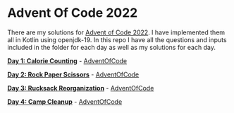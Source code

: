 # Advent Of Code 2022

There are my solutions for [Advent of Code 2022](https://adventofcode.com/2022/). I have implemented them all in Kotlin using openjdk-19. In this repo I have all the questions and inputs included in the folder for each day as well as my solutions for each day.

[**Day 1: Calorie Counting**](/src/main/kotlin/day_01/) - [AdventOfCode](https://adventofcode.com/2022/day/1)

[**Day 2: Rock Paper Scissors**](/src/main/kotlin/day_02/) - [AdventOfCode](https://adventofcode.com/2022/day/2)

[**Day 3: Rucksack Reorganization**](/src/main/kotlin/day_03/) - [AdventOfCode](https://adventofcode.com/2022/day/3)

[**Day 4: Camp Cleanup**](/src/main/kotlin/day_04/) - [AdventOfCode](https://adventofcode.com/2022/day/4)